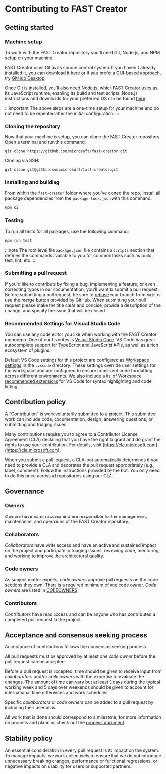 # Contributing to FAST Creator

## Getting started

### Machine setup

To work with the FAST Creator repository you'll need Git, Node.js, and NPM setup on your machine.

FAST Creator uses Git as its source control system. If you haven't already installed it, you can download it [here](https://git-scm.com/downloads) or if you prefer a GUI-based approach, try [GitHub Desktop](https://desktop.github.com/).

Once Git is installed, you'll also need Node.js, which FAST Creator uses as its JavaScript runtime, enabling its build and test scripts. Node.js instructions and downloads for your preferred OS can be found [here](https://nodejs.org/en/).

:::important
The above steps are a one-time setup for your machine and do not need to be repeated after the initial configuration.
:::

### Cloning the repository

Now that your machine is setup, you can clone the FAST Creator repository. Open a terminal and run this command:

```shell
git clone https://github.com/microsoft/fast-creator.git
```
Cloning via SSH:

```shell
git clone git@github.com:microsoft/fast-creator.git
```

### Installing and building

From within the `fast-creator` folder where you've cloned the repo, install all package dependencies from the `package-lock.json` with this command:

```bash
npm ci
```

### Testing

To run all tests for all packages, use the following command:

```bash
npm run test
```

:::note
The root level file `package.json` file contains a `scripts` section that defines the commands available to you for common tasks such as build, test, lint, etc.
:::

### Submitting a pull request

If you'd like to contribute by fixing a bug, implementing a feature, or even correcting typos in our documentation, you'll want to submit a pull request. Before submitting a pull request, be sure to [rebase](https://www.atlassian.com/git/tutorials/merging-vs-rebasing) your branch from `main` or use the *merge* button provided by GitHub.
When submitting your pull request please make the title clear and concise, provide a description of the change, and specify the issue that will be closed.

### Recommended Settings for Visual Studio Code

You can use any code editor you like when working with the FAST Creator monorepo. One of our favorites is [Visual Studio Code](https://code.visualstudio.com/). VS Code has great autocomplete support for TypeScript and JavaScript APIs, as well as a rich ecosystem of plugins.

Default VS Code settings for this project are configured as [Workspace settings](https://code.visualstudio.com/docs/getstarted/settings) in the `.vscode` directory. These settings override user settings for the workspace and are configured to ensure consistent code formatting across different environments. We also include a list of [Workspace recommended extensions](https://code.visualstudio.com/docs/editor/extension-marketplace#_workspace-recommended-extensions) for VS Code for syntax highlighting and code linting.

## Contribution policy

A “Contribution” is work voluntarily submitted to a project. This submitted work can include code, documentation, design, answering questions, or submitting and triaging issues.

Many contributions require you to agree to a Contributor License Agreement (CLA) declaring that you have the right to grant and do grant the rights to use your contribution. For details, visit [https://cla.microsoft.com](https://cla.microsoft.com).

When you submit a pull request, a CLA-bot automatically determines if you need to provide a CLA and decorates the pull request appropriately (e.g., label, comment). Follow the instructions provided by the bot. You only need to do this once across all repositories using our CLA.

## Governance

### Owners

*Owners* have admin access and are responsible for the management, maintenance, and operations of the FAST Creator repository.

### Collaborators

*Collaborators* have write access and have an active and sustained impact on the project and participate in triaging issues, reviewing code, mentoring, and working to improve the architectural quality.

### Code owners

As subject matter experts, *code owners* approve pull requests on the code sections they own. There is a required minimum of one code owner. *Code owners* are listed in [CODEOWNERS](https://github.com/microsoft/fast-creator/blob/main/.github/CODEOWNERS).

### Contributors

*Contributors* have read access and can be anyone who has contributed a completed pull request to the project.

## Acceptance and consensus seeking process

Acceptance of contributions follows the consensus-seeking process.

All pull requests must be approved by at least one *code owner* before the pull request can be accepted.

Before a pull request is accepted, time should be given to receive input from *collaborators* and/or *code owners* with the expertise to evaluate the changes. The amount of time can vary but at least 3 days during the typical working week and 5 days over weekends should be given to account for international time differences and work schedules.

Specific *collaborators* or *code owners*  can be added to a pull request by including their user alias.

All work that is done should correspond to a milestone, for more information on process and planning check out the [process document](./PROCESS.md).

## Stability policy

An essential consideration in every pull request is its impact on the system. To manage impacts, we work collectively to ensure that we do not introduce unnecessary breaking changes, performance or functional regressions, or negative impacts on usability for users or supported partners.